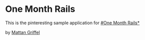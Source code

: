 # One Month Rails

This is the pinteresting sample application for
[#One Month Rails*](http://onemonthrails.com)

by [Mattan Griffel](http://mattangriffel.com)